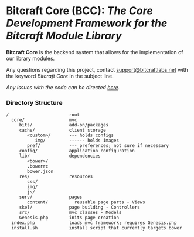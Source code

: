 # Bitcraft Core (BCC): *The Core Development Framework for the Bitcraft Module Library*

**Bitcraft Core** is the backend system that allows for the implementation of our library modules.

Any questions regarding this project, contact [support@bitcraftlabs.net](mailto:support@bitcraftlabs.net) with the keyword *Bitcraft Core* in the subject line.

*Any issues with the code can be directed [here](https://github.com/joshuanasiatka/Bitcraft-Core/issues).*

### Directory Structure
```
/                       root
  core/                 mvc
     bits/              add-on/packages
     cache/             client storage
        <custom>/       --- holds configs
           img/         ------ holds images
        pref/           --- preferences; not sure if necessary
     config/            application configuration
     lib/               dependencies
	    <bower>/
        .bowerrc
        bower.json
     res/               resources
        css/
        img/
        js/
     serv/              pages
        content/          reusable page parts - Views
     skel/              page building - Controllers
     src/               mvc classes - Models
     Genesis.php        inits page creation
  index.php             loads mvc framework; requires Genesis.php
  install.sh            install script that currently targets bower

```
